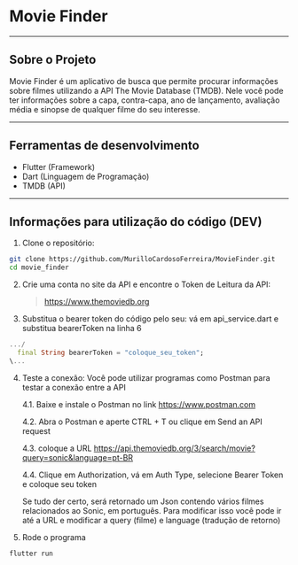 # Movie Finder

---

## Sobre o Projeto

 Movie Finder é um aplicativo de busca que permite procurar informações sobre filmes utilizando a API The Movie Database (TMDB). Nele você pode ter informações sobre a capa, contra-capa, ano de lançamento, avaliação média e sinopse de qualquer filme do seu interesse.

 ---

 ## Ferramentas de desenvolvimento

 - Flutter (Framework)
 - Dart (Linguagem de Programação)
 - TMDB (API)

---

## Informações para utilização do código (DEV)

1. Clone o repositório:
```sh
git clone https://github.com/MurilloCardosoFerreira/MovieFinder.git
cd movie_finder
```

2. Crie uma conta no site da API e encontre o Token de Leitura da API:
   > https://www.themoviedb.org

3. Substitua o bearer token do código pelo seu:
   vá em api_service.dart e substitua bearerToken na linha 6
```dart
.../
  final String bearerToken = "coloque_seu_token";
\...
```

4. Teste a conexão:
   Você pode utilizar programas como Postman para testar a conexão entre a API
   
   4.1. Baixe e instale o Postman no link https://www.postman.com
   
   4.2. Abra o Postman e aperte CTRL + T ou clique em Send an API request
   
   4.3. coloque a URL https://api.themoviedb.org/3/search/movie?query=sonic&language=pt-BR
   
   4.4. Clique em Authorization, vá em Auth Type, selecione Bearer Token e coloque seu token

   Se tudo der certo, será retornado um Json contendo vários filmes relacionados ao Sonic, em português. Para modificar isso você pode ir até a URL e modificar a query (filme) e language (tradução de retorno)

6. Rode o programa
```sh
flutter run
```
